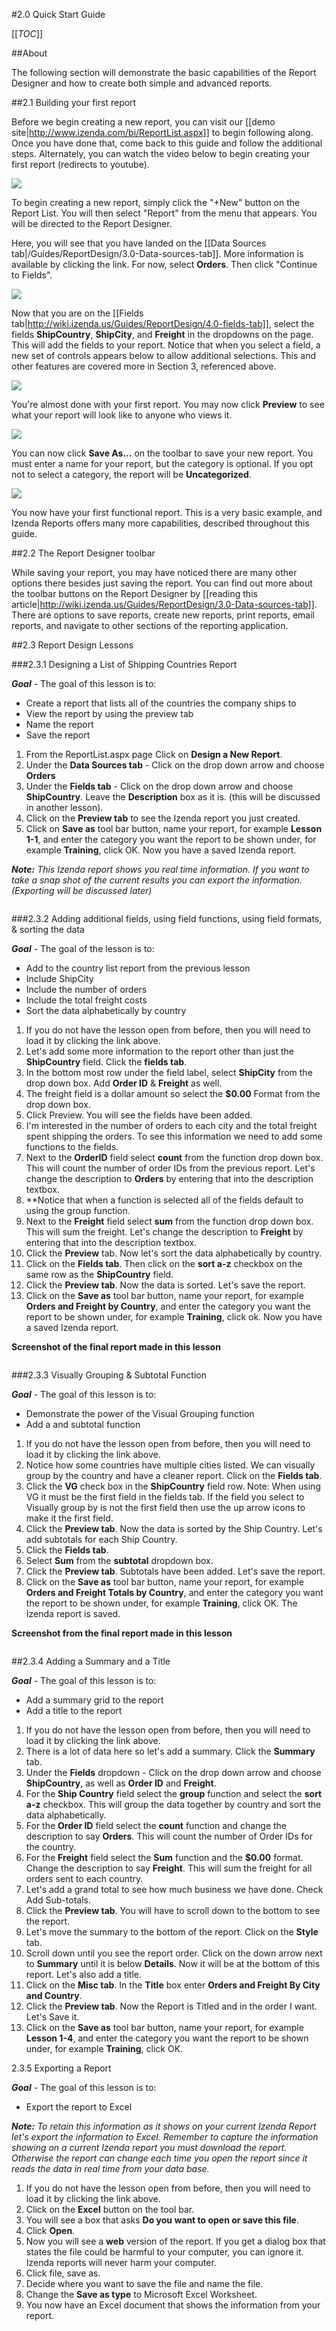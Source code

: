 #2.0 Quick Start Guide

[[_TOC_]]

##About

The following section will demonstrate the basic capabilities of the Report Designer and how to create both simple and advanced reports. 

##2.1 Building your first report

Before we begin creating a new report, you can visit our [[demo site|http://www.izenda.com/bi/ReportList.aspx]] to begin following along. Once you have done that, come back to this guide and follow the additional steps. Alternately, you can watch the video below to begin creating your first report (redirects to youtube).

[![](/Guides/ReportDesign/2-dot-0-Quick-Start/simple_report_creation.png)](https://www.youtube.com/watch?v=N3uY9hi2UNQ&feature=youtu.be)

To begin creating a new report, simply click the "+New" button on the Report List. You will then select "Report" from the menu that appears. You will be directed to the Report Designer.

Here, you will see that you have landed on the [[Data Sources tab|/Guides/ReportDesign/3.0-Data-sources-tab]]. More information is available by clicking the link. For now, select **Orders**. Then click "Continue to Fields".

![](/Guides/ReportDesign/2-dot-0-Quick-Start/simple_report_data_sources.png)

Now that you are on the [[Fields tab|http://wiki.izenda.us/Guides/ReportDesign/4.0-fields-tab]], select the fields **ShipCountry**, **ShipCity**, and **Freight** in the dropdowns on the page. This will add the fields to your report. Notice that when you select a field, a new set of controls appears below to allow additional selections. This and other features are covered more in Section 3, referenced above.

![](/Guides/ReportDesign/2-dot-0-Quick-Start/simple_report_fields.png)

You're almost done with your first report. You may now click **Preview** to see what your report will look like to anyone who views it. 

![](/Guides/ReportDesign/2-dot-0-Quick-Start/simple_report_preview.png)

You can now click **Save As...** on the toolbar to save your new report. You must enter a name for your report, but the category is optional. If you opt not to select a category, the report will be **Uncategorized**.

![](/Guides/ReportDesign/2-dot-0-Quick-Start/simple_report_save_as.png)

You now have your first functional report. This is a very basic example, and Izenda Reports offers many more capabilities, described throughout this guide.

##2.2 The Report Designer toolbar

While saving your report, you may have noticed there are many other options there besides just saving the report. You can find out more about the toolbar buttons on the Report Designer by [[reading this article|http://wiki.izenda.us/Guides/ReportDesign/3.0-Data-sources-tab]]. There are options to save reports, create new reports, print reports, email reports, and navigate to other sections of the reporting application.

##2.3 Report Design Lessons

###2.3.1 Designing a List of Shipping Countries Report

_**Goal**_ - The goal of this lesson is to:

* Create a report that lists all of the countries the company ships to
* View the report by using the preview tab
* Name the report
* Save the report

1. From the ReportList.aspx page Click on **Design a New Report**.
2. Under the **Data Sources tab** - Click on the drop down arrow and choose **Orders**
3. Under the **Fields tab** - Click on the drop down arrow and choose **ShipCountry**. Leave the **Description** box as it is. (this will be discussed in another lesson).
4. Click on the **Preview tab** to see the Izenda report you just created.
5. Click on **Save as** tool bar button, name your report, for example **Lesson 1-1**, and enter the category you want the report to be shown under, for example **Training**, click OK. Now you have a saved Izenda report.

_**Note:** This Izenda report shows you real time information. If you want to take a snap shot of the current results you can export the information. (Exporting will be discussed later)_

![]()

###2.3.2 Adding additional fields, using field functions, using field formats, & sorting the data

_**Goal**_ - The goal of the lesson is to:

* Add to the country list report from the previous lesson
* Include ShipCity
* Include the number of orders
* Include the total freight costs
* Sort the data alphabetically by country

1. If you do not have the lesson open from before, then you will need to load it by clicking the link above. 
2. Let's add some more information to the report other than just the **ShipCountry** field. Click the **fields tab**.
3. In the bottom most row under the field label, select **ShipCity** from the drop down box.  Add **Order ID** & **Freight** as well. 
4. The freight field is a dollar amount so select the **$0.00** Format from the drop down box.
5. Click Preview. You will see the fields have been added.
6. I'm interested in the number of orders to each city and the total freight spent shipping the orders. To see this information we need to add some functions to the fields.
7. Next to the **OrderID** field select **count** from the function drop down box. This will count the number of order IDs from the previous report. Let's change the description to **Orders** by entering that into the description textbox.
8. **Notice that when a function is selected all of the fields default to using the group function.
9. Next to the **Freight** field select **sum** from the function drop down box. This will sum the freight. Let's change the description to **Freight** by entering that into the description textbox.
10. Click the **Preview** tab. Now let's sort the data alphabetically by country.
11. Click on the **Fields tab**. Then click on the **sort a-z** checkbox on the same row as the **ShipCountry** field. 
12. Click the **Preview tab**. Now the data is sorted. Let's save the report.
13. Click on the **Save as** tool bar button, name your report, for example **Orders and Freight by Country**, and enter the category you want the report to be shown under, for example **Training**, click ok. Now you have a saved Izenda report.

**Screenshot of the final report made in this lesson**

![]()

###2.3.3 Visually Grouping & Subtotal Function

_**Goal**_ - The goal of this lesson is to:

* Demonstrate the power of the Visual Grouping function 
* Add a and subtotal function

1. If you do not have the lesson open from before, then you will need to load it by clicking the link above. 
2. Notice how some countries have multiple cities listed. We can visually group by the country and have a cleaner report. Click on the **Fields tab**.
3. Click the **VG** check box in the **ShipCountry** field row. Note: When using VG it must be the first field in the fields tab. If the field you select to Visually group by is not the first field then use the up arrow icons to make it the first field.
4. Click the **Preview tab**. Now the data is sorted by the Ship Country. Let's add subtotals for each Ship Country.
5. Click the **Fields tab**.
6. Select **Sum** from the **subtotal** dropdown box.
7. Click the **Preview tab**. Subtotals have been added. Let's save the report.
8. Click on the **Save as** tool bar button, name your report, for example **Orders and Freight Totals by Country**, and enter the category you want the report to be shown under, for example **Training**, click OK. The Izenda report is saved.

**Screenshot from the final report made in this lesson**

![]()

##2.3.4 Adding a Summary and a Title

_**Goal**_ - The goal of this lesson is to:

* Add a summary grid to the report
* Add a title to the report

1. If you do not have the lesson open from before, then you will need to load it by clicking the link above. 
2. There is a lot of data here so let's add a summary. Click the **Summary** tab.
3. Under the **Fields** dropdown - Click on the drop down arrow and choose **ShipCountry**, as well as **Order ID** and **Freight**. 
4. For the **Ship Country** field select the **group** function and select the **sort a-z** checkbox. This will group the data together by country and sort the data alphabetically.
5. For the **Order ID** field select the **count** function and change the description to say **Orders**. This will count the number of Order IDs for the country.
6. For the **Freight** field select the **Sum** function and the **$0.00** format. Change the description to say **Freight**. This will sum the freight for all orders sent to each country.
7. Let's add a grand total to see how much business we have done. Check Add Sub-totals.
8. Click the **Preview tab**. You will have to scroll down to the bottom to see the report.
9. Let's move the summary to the bottom of the report. Click on the **Style** tab.
10. Scroll down until you see the report order. Click on the down arrow next to **Summary** until it is below **Details**. Now it will be at the bottom of this report. Let's also add a title.
11. Click on the **Misc tab**. In the **Title** box enter **Orders and Freight By City and Country**.
12. Click the **Preview tab**. Now the Report is Titled and in the order I want. Let's Save it.
13. Click on the **Save as** tool bar button, name your report, for example **Lesson 1-4**, and enter the category you want the report to be shown under, for example **Training**, click OK. 

2.3.5 Exporting a Report

_**Goal**_ - The goal of this lesson is to:

* Export the report to Excel

_**Note:** To retain this information as it shows on your current Izenda Report let's export the information to Excel. Remember to capture the information showing on a current Izenda report you must download the report. Otherwise the report can change each time you open the report since it reads the data in real time from your data base._

1. If you do not have the lesson open from before, then you will need to load it by clicking the link above. 
2. Click on the **Excel** button on the tool bar.
3. You will see a box that asks **Do you want to open or save this file**.
4. Click **Open**.
5. Now you will see a **web** version of the report. If you get a dialog box that states the file could be harmful to your computer, you can ignore it. Izenda reports will never harm your computer.
6. Click file, save as.
7. Decide where you want to save the file and name the file.
8. Change the **Save as type** to Microsoft Excel Worksheet.
9. You now have an Excel document that shows the information from your report.
